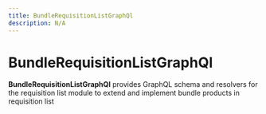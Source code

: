 ```yaml
---
title: BundleRequisitionListGraphQl
description: N/A
---
```


# BundleRequisitionListGraphQl

**BundleRequisitionListGraphQl** provides GraphQL schema and resolvers for the requisition list module to extend and implement bundle products in requisition list
